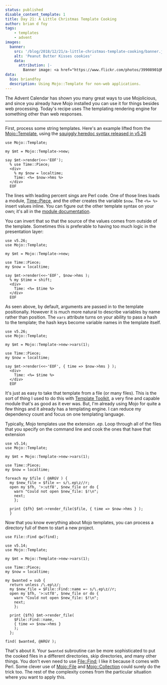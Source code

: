 ```yaml
---
status: published
disable_content_template: 1
title: Day 21: A Little Christmas Template Cooking
author: brian d foy
tags:
    - templates
    - advent
images:
  banner:
    src: '/blog/2018/12/21/a-little-christmas-template-cooking/banner.jpg'
    alt: 'Peanut Butter Kisses cookies'
    data:
      attribution: |-
        Banner image: <a href="https://www.flickr.com/photos/39908901@N06/11412118604/in/photolist-ios6gA-5LGoKq-PnBoBQ-ibEPHM-7qUncc-SSGFhT-SCYSD9-7pwexw-2doKrZi-b18y32-acMecE-91MNrB-ogyG6P-LX7iMB-ShNXEj-8ZydMc-qdCE4G-4gn2We-qeqCfM-vcGZh-uVByK-h7ffe3-5y5KW9-2cvWMiq-G28Wj6-9ghgVP-4kkcHa-95mLjQ-45ntcs-ShQc5J-nKVW5Q-SP6zgo-imwWqF-SFiTgF-b1xMUr-98xU34-iy3ziA-3ajXVu-7qujMF-SFiitR-dD7wZD-nZfia-kyWT4M-iAZSYf-8ys5cz-94snpg-ShNKW9-5EV5Ns-21qzGXJ-b3oaiT" title="Peanut Butter Kisses cookies">Peanut Butter Kisses cookies</a> by <a href="https://www.flickr.com/photos/39908901@N06/">m01229</a> <a href="https://creativecommons.org/licenses/by/2.0/">CC BY 2.0</a>.
data:
  bio: briandfoy
  description: Using Mojo::Template for non-web applications.
---
```


The Advent Calendar has shown you many great ways to use Mojolicious, and since you already have Mojo installed you can use it for things besides web processing. Today's recipe uses The templating rendering engine for something other than web responses.

---

First, process some string templates. Here's an example lifted from the [Mojo::Template](https://mojolicious.org/perldoc/Mojo/Template), using the [squiggly heredoc syntax released in v5.26](https://www.effectiveperlprogramming.com/2016/12/strip-leading-spaces-from-here-docs-with-v5-26/)

    use Mojo::Template;

    my $mt = Mojo::Template->new;

    say $mt->render(<<~'EOF');
      % use Time::Piece;
      <div>
        % my $now = localtime;
        Time: <%= $now->hms %>
      </div>
      EOF

The lines with leading percent sings are Perl code. One of those lines loads a module, [Time::Piece](https://metacpan.org/pod/Time::Piece), and the other creates the variable `$now`. The `<%= %>` insert values inline. You can figure out the other template syntax on your own; it's all in the [module documentation](https://mojolicious.org/perldoc/Mojo/Template).

You can invert that so that the source of the values comes from outside of the template.
Sometimes this is preferable to having too much logic in the presentation layer:

    use v5.26;
    use Mojo::Template;

    my $mt = Mojo::Template->new;

    use Time::Piece;
    my $now = localtime;

    say $mt->render(<<~'EOF', $now->hms );
      % my $time = shift;
      <div>
        Time: <%= $time %>
      </div>
      EOF

As seen above, by default, arguments are passed in to the template positionally.
However it is much more natural to describe variables by name rather than position.
The `vars` attribute turns on your ability to pass a hash to the template; the hash keys become variable names in the template itself.

    use v5.26;
    use Mojo::Template;

    my $mt = Mojo::Template->new->vars(1);

    use Time::Piece;
    my $now = localtime;

    say $mt->render(<<~'EOF', { time => $now->hms } );
      <div>
        Time: <%= $time %>
      </div>
      EOF

It's just as easy to take that template from a file (or many files). This is the sort of thing I used to do this with [Template Toolkit](http://template-toolkit.org), a very fine and capable module that's as good as it ever was. But, I'm already using Mojo for quite a few things and it already has a templating engine. I can reduce my dependency count and focus on one templating language.

Typically, Mojo templates use the extension _.ep_. Loop through all of the files that you specify on the command line and cook the ones that have that extension

    use v5.14;
    use Mojo::Template;

    my $mt = Mojo::Template->new->vars(1);

    use Time::Piece;
    my $now = localtime;

    foreach my $file ( @ARGV ) {
      my $new_file = $file =~ s/\.ep\z//r;
      open my $fh, '>:utf8', $new_file or do {
        warn "Could not open $new_file: $!\n";
        next;
        };

      print {$fh} $mt->render_file($file, { time => $now->hms } );
      }

Now that you know everything about Mojo templates, you can process a directory full of them to start a new project.

    use File::Find qw(find);

    use v5.14;
    use Mojo::Template;

    my $mt = Mojo::Template->new->vars(1);

    use Time::Piece;
    my $now = localtime;

    my $wanted = sub {
      return unless /\.ep\z/;
      my $new_file = $File::Find::name =~ s/\.ep\z//r;
      open my $fh, '>:utf8', $new_file or do {
        warn "Could not open $new_file: $!\n";
        next;
        };

      print {$fh} $mt->render_file(
        $File::Find::name,
        { time => $now->hms }
        );
      };

    find( $wanted, @ARGV );

That's about it. Your `$wanted` subroutine can be more sophisticated to put the cooked files in a different directories, skip directories, and many other things. You don't even need to use [File::Find](https://perldoc.perl.org/File/Find.html); I like it because it comes with Perl.
Some clever use of [Mojo::File](https://mojolicious.org/perldoc/Mojo/File) and [Mojo::Collection](https://mojolicious.org/perldoc/Mojo/File) could surely do the trick too.
The rest of the complexity comes from the particular situation where you want to apply this.
